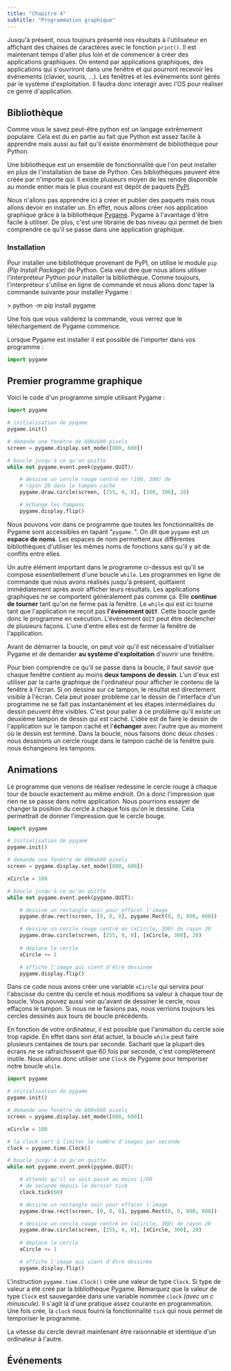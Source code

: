 ```yaml
---
title: "Chapitre 4"
subtitle: "Programmation graphique"
---
```


<script type="module" defer>
Doc.setChapterNb(4)
</script>

Jusqu'à présent, nous toujours présenté nos résultats à l'utilisateur en affichant des chaines de caractères avec le fonction `print()`. Il est maintenant temps d'aller plus loin et de commencer à créer des applications graphiques. On entend par applications graphiques, des applications qui s'ouvriront dans une fenêtre et qui pourront recevoir les événements (clavier, souris, ...). Les fenêtres et les événements sont gérés par le système d'exploitation. Il faudra donc interagir avec l'OS pour réaliser ce genre d'application.

## Bibliothèque

Comme vous le savez peut-être python est un langage extrêmement populaire. Cela est du en partie au fait que Python est assez facile à apprendre mais aussi au fait qu'il existe énormément de bibliothèque pour Python.

Une bibliothèque est un ensemble de fonctionnalité que l'on peut installer en plus de l'installation de base de Python. Ces bibliothèques peuvent être créée par n'importe qui. Il existe plusieurs moyen de les rendre disponible au monde entier mais le plus courant est dépôt de paquets [PyPI](https://pypi.org).

Nous n'allons pas apprendre ici à créer et publier des paquets mais nous allons devoir en installer un. En effet, nous allons créer nos application graphique grâce à la bibliothèque [Pygame](https://www.pygame.org). Pygame à l'avantage d'être facile à utiliser. De plus, c'est une librairie de bas niveau qui permet de bien comprendre ce qu'il se passe dans une application graphique.

### Installation

Pour installer une bibliothèque provenant de PyPI, on utilise le module `pip` *(Pip Install Package)* de Python. Cela veut dire que nous allons utiliser l'interpréteur Python pour installer la bibliothèque. Comme toujours, l'interpréteur s'utilise en ligne de commande et nous allons donc taper la commande suivante pour installer Pygame&nbsp;:

<div class="terminal">
> python -m pip install pygame
</div>

Une fois que vous validerez la commande, vous verrez que le téléchargement de Pygame commence.

Lorsque Pygame est installer il est possible de l'importer dans vos programme&nbsp;:

```python
import pygame
```

## Premier programme graphique

Voici le code d'un programme simple utilisant Pygame&nbsp;:

```python
import pygame

# initialisation de pygame
pygame.init()

# demande une fenêtre de 800x600 pixels
screen = pygame.display.set_mode([800, 600])

# boucle jusqu'à ce qu'on quitte
while not pygame.event.peek(pygame.QUIT):

    # dessine un cercle rouge centré en (100, 300) de
    # rayon 20 dans le tampon caché
    pygame.draw.circle(screen, [255, 0, 0], [100, 300], 20)

    # échange les tampons
    pygame.display.flip()
```

Nous pouvons voir dans ce programme que toutes les fonctionnalités de Pygame sont accessibles en tapant "`pygame.`". On dit que `pygame` est un **espace de noms**. Les espaces de nom permettent aux différentes bibliothèques d'utiliser les mêmes noms de fonctions sans qu'il y ait de conflits entre elles.

Un autre élément important dans le programme ci-dessus est qu'il se compose essentiellement d'une boucle `while`. Les programmes en ligne de commande que nous avons réalisés jusqu'à présent, quittaient immédiatement après avoir afficher leurs résultats. Les applications graphiques ne se comportent généralement pas comme ça. Elle **continue de tourner** tant qu'on ne ferme pas la fenêtre. Le `while` qui est ici tourne tant que l'application ne reçoit pas **l'événement `QUIT`**. Cette boucle garde donc le programme en exécution. L'événement `QUIT` peut être déclencher de plusieurs façons. L'une d'entre elles est de fermer la fenêtre de l'application. 

Avant de démarrer la boucle, on peut voir qu'il est nécessaire d'initialiser Pygame et de demander **au système d'exploitation** d'ouvrir une fenêtre.

Pour bien comprendre ce qu'il se passe dans la boucle, il faut savoir que chaque fenêtre contient au moins **deux tampons de dessin**. L'un d'eux est utiliser par la carte graphique de l'ordinateur pour afficher le contenu de la fenêtre à l'écran. Si on dessine sur ce tampon, le résultat est directement visible à l'écran. Cela peut poser problème car le dessin de l'interface d'un programme ne se fait pas instantanément et les étapes intermédiaires du dessin peuvent être visibles. C'est pour palier à ce problème qu'il existe un deuxième tampon de dessin qui est caché. L'idée est de faire le dessin de l'application sur le tampon caché et l'**échanger** avec l'autre que au moment où le dessin est terminé. Dans la boucle, nous faisons donc deux choses&nbsp;: nous dessinons un cercle rouge dans le tampon caché de la fenêtre puis nous échangeons les tampons.

## Animations

Le programme que venons de réaliser redessine le cercle rouge à chaque tour de boucle exactement au même endroit. On a donc l'impression que rien ne se passe dans notre application. Nous pourrions essayer de changer la position du cercle à chaque fois qu'on le dessine. Cela permettrait de donner l'impression que le cercle bouge.


```python
import pygame

# initialisation de pygame
pygame.init()

# demande une fenêtre de 800x600 pixels
screen = pygame.display.set_mode([800, 600])

xCircle = 100

# boucle jusqu'à ce qu'on quitte
while not pygame.event.peek(pygame.QUIT):

    # dessine un rectangle noir pour effacer l'image
    pygame.draw.rect(screen, [0, 0, 0], pygame.Rect(0, 0, 800, 600))

    # dessine un cercle rouge centré en (xCircle, 300) de rayon 20
    pygame.draw.circle(screen, [255, 0, 0], [xCircle, 300], 20)
    
    # déplace le cercle
    xCircle += 1

    # affiche l'image qui vient d'être dessinée
    pygame.display.flip()
```

Dans ce code nous avons créer une variable `xCircle` qui servira pour l'abscisse du centre du cercle et nous modifions sa valeur à chaque tour de boucle. Vous pouvez aussi voir qu'avant de dessiner le cercle, nous effaçons le tampon. Si nous ne le faisions pas, nous verrions toujours les cercles dessinés aux tours de boucle précédents.

En fonction de votre ordinateur, il est possible que l'animation du cercle soie trop rapide. En effet dans son état actuel, la boucle `while` peut faire plusieurs centaines de tours par seconde. Sachant que la plupart des écrans ne se rafraichissent que 60 fois par seconde, c'est complètement inutile. Nous allons donc utiliser une `Clock` de Pygame pour temporiser notre boucle `while`.

```python
import pygame

# initialisation de pygame
pygame.init()

# demande une fenêtre de 800x600 pixels
screen = pygame.display.set_mode([800, 600])

xCircle = 100

# la clock sert à limiter le nombre d'images par seconde
clock = pygame.time.Clock()

# boucle jusqu'à ce qu'on quitte
while not pygame.event.peek(pygame.QUIT):

    # attends qu'il se soit passé au moins 1/60
	# de seconde depuis le dernier tick
	clock.tick(60)

    # dessine un rectangle noir pour effacer l'image
    pygame.draw.rect(screen, [0, 0, 0], pygame.Rect(0, 0, 800, 600))

    # dessine un cercle rouge centré en (xCircle, 300) de rayon 20
    pygame.draw.circle(screen, [255, 0, 0], [xCircle, 300], 20)
    
    # déplace le cercle
    xCircle += 1

    # affiche l'image qui vient d'être dessinée
    pygame.display.flip()
```

L'instruction `pygame.time.Clock()` crée une valeur de type `Clock`. Si type de valeur a été créé par la bibliothèque Pygame. Remarquez que la valeur de type `Clock` est sauvegardée dans une variable nommée `clock` *(avec un c minuscule)*. Il s'agit là d'une pratique assez courante en programmation. Une fois crée, la `clock` nous fourni la fonctionnalité `tick` qui nous permet de temporiser le programme.

La vitesse du cercle devrait maintenant être raisonnable et identique d'un ordinateur à l'autre.

## Événements
